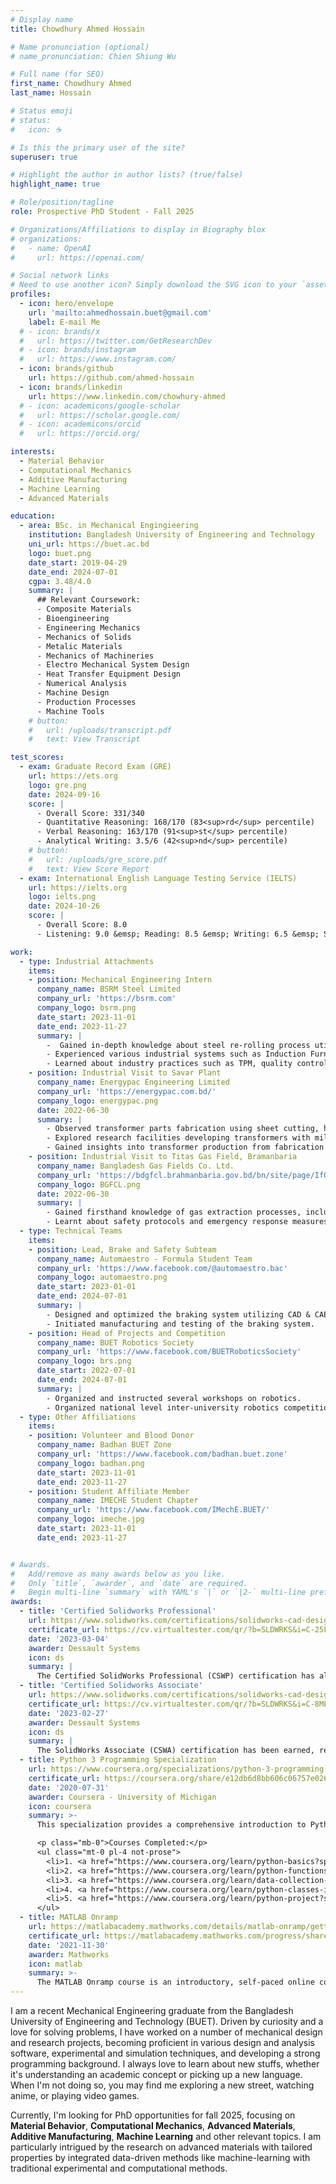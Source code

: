 ```yaml
---
# Display name
title: Chowdhury Ahmed Hossain

# Name pronunciation (optional)
# name_pronunciation: Chien Shiung Wu

# Full name (for SEO)
first_name: Chowdhury Ahmed
last_name: Hossain

# Status emoji
# status:
#   icon: ☕️

# Is this the primary user of the site?
superuser: true

# Highlight the author in author lists? (true/false)
highlight_name: true

# Role/position/tagline
role: Prospective PhD Student - Fall 2025

# Organizations/Affiliations to display in Biography blox
# organizations:
#   - name: OpenAI
#     url: https://openai.com/

# Social network links
# Need to use another icon? Simply download the SVG icon to your `assets/media/icons/` folder.
profiles:
  - icon: hero/envelope
    url: 'mailto:ahmedhossain.buet@gmail.com'
    label: E-mail Me
  # - icon: brands/x
  #   url: https://twitter.com/GetResearchDev
  # - icon: brands/instagram
  #   url: https://www.instagram.com/
  - icon: brands/github
    url: https://github.com/ahmed-hossain
  - icon: brands/linkedin
    url: https://www.linkedin.com/chowhury-ahmed
  # - icon: academicons/google-scholar
  #   url: https://scholar.google.com/
  # - icon: academicons/orcid
  #   url: https://orcid.org/

interests:
  - Material Behavior
  - Computational Mechanics
  - Additive Manufacturing
  - Machine Learning
  - Advanced Materials

education:
  - area: BSc. in Mechanical Engingieering
    institution: Bangladesh University of Engineering and Technology
    uni_url: https://buet.ac.bd
    logo: buet.png
    date_start: 2019-04-29
    date_end: 2024-07-01
    cgpa: 3.48/4.0
    summary: |
      ## Relevant Coursework:
      - Composite Materials
      - Bioengineering
      - Engineering Mechanics
      - Mechanics of Solids
      - Metalic Materials
      - Mechanics of Machineries
      - Electro Mechanical System Design
      - Heat Transfer Equipment Design
      - Numerical Analysis
      - Machine Design
      - Production Processes
      - Machine Tools
    # button:
    #   url: /uploads/transcript.pdf
    #   text: View Transcript

test_scores:
  - exam: Graduate Record Exam (GRE)
    url: https://ets.org
    logo: gre.png
    date: 2024-09-16
    score: |
      - Overall Score: 331/340
      - Quantitative Reasoning: 168/170 (83<sup>rd</sup> percentile)
      - Verbal Reasoning: 163/170 (91<sup>st</sup> percentile)
      - Analytical Writing: 3.5/6 (42<sup>nd</sup> percentile)
    # button:
    #   url: /uploads/gre_score.pdf
    #   text: View Score Report
  - exam: International English Language Testing Service (IELTS)
    url: https://ielts.org
    logo: ielts.png
    date: 2024-10-26
    score: |
      - Overall Score: 8.0
      - Listening: 9.0 &emsp; Reading: 8.5 &emsp; Writing: 6.5 &emsp; Speaking: 7.0

work:
  - type: Industrial Attachments
    items:
    - position: Mechanical Engineering Intern
      company_name: BSRM Steel Limited
      company_url: 'https://bsrm.com'
      company_logo: bsrm.png
      date_start: 2023-11-01 
      date_end: 2023-11-27
      summary: |
        -  Gained in-depth knowledge about steel re-rolling process utilizing cutting edge technologies.
        - Experienced various industrial systems such as Induction Furnace, WTP, overhead cranes, and power supply.
        - Learned about industry practices such as TPM, quality control, and inventory management.
    - position: Industrial Visit to Savar Plant
      company_name: Energypac Engineering Limited
      company_url: 'https://energypac.com.bd/'
      company_logo: energypac.png
      date: 2022-06-30
      summary: |
        - Observed transformer parts fabrication using sheet cutting, hydraulic bending, CNC gas cutting, and welding.
        - Explored research facilities developing transformers with milling, lathe machines, resin casting, and 3D printing.
        - Gained insights into transformer production from fabrication to assembly and testing.
    - position: Industrial Visit to Titas Gas Field, Bramanbaria
      company_name: Bangladesh Gas Fields Co. Ltd.
      company_url: 'https://bdgfcl.brahmanbaria.gov.bd/bn/site/page/IfQy-%E0%A6%A4%E0%A6%BF%E0%A6%A4%E0%A6%BE%E0%A6%B8-%E0%A6%97%E0%A7%8D%E0%A6%AF%E0%A6%BE%E0%A6%B8-%E0%A6%AB%E0%A6%BF%E0%A6%B2%E0%A7%8D%E0%A6%A1'
      company_logo: BGFCL.png
      date: 2022-06-30
      summary: |
        - Gained firsthand knowledge of gas extraction processes, including drilling techniques and equipment used in the field.
        - Learnt about safety protocols and emergency response measures essential for working in hazardous environments
  - type: Technical Teams
    items:
    - position: Lead, Brake and Safety Subteam
      company_name: Automaestro - Formula Student Team
      company_url: 'https://www.facebook.com/@automaestro.bac'
      company_logo: automaestro.png
      date_start: 2023-01-01 
      date_end: 2024-07-01
      summary: |
        - Designed and optimized the braking system utilizing CAD & CAE.
        - Initiated manufacturing and testing of the braking system.
    - position: Head of Projects and Competition
      company_name: BUET Robotics Society
      company_url: 'https://www.facebook.com/BUETRoboticsSociety'
      company_logo: brs.png
      date_start: 2022-07-01 
      date_end: 2024-07-01
      summary: |
        - Organized and instructed several workshops on robotics.
        - Organized national level inter-university robotics competitions including Robo Carnival 2023 and 2024
  - type: Other Affiliations
    items:
    - position: Volunteer and Blood Donor
      company_name: Badhan BUET Zone
      company_url: 'https://www.facebook.com/badhan.buet.zone'
      company_logo: badhan.png
      date_start: 2023-11-01 
      date_end: 2023-11-27
    - position: Student Affiliate Member
      company_name: IMECHE Student Chapter
      company_url: 'https://www.facebook.com/IMechE.BUET/'
      company_logo: imeche.jpg
      date_start: 2023-11-01 
      date_end: 2023-11-27


# Awards.
#   Add/remove as many awards below as you like.
#   Only `title`, `awarder`, and `date` are required.
#   Begin multi-line `summary` with YAML's `|` or `|2-` multi-line prefix and indent 2 spaces below.
awards:
  - title: 'Certified Solidworks Professional'
    url: https://www.solidworks.com/certifications/solidworks-cad-design-professional
    certificate_url: https://cv.virtualtester.com/qr/?b=SLDWRKS&i=C-25FLHUVCGZ
    date: '2023-03-04'
    awarder: Dessault Systems
    icon: ds
    summary: |
      The Certified SolidWorks Professional (CSWP) certification has also been obtained, recognizing the ability to apply SolidWorks in solving more complex engineering and design challenges. Advanced skills, such as part and assembly design, detailed drawing creation, and the use of specialized tools for simulations and other advanced features, were covered in the CSWP exam. This certification affirms the capability to efficiently work with SolidWorks in professional environments requiring more intricate design and analysis tasks.
  - title: 'Certified Solidworks Associate'
    url: https://www.solidworks.com/certifications/solidworks-cad-design-associate
    certificate_url: https://cv.virtualtester.com/qr/?b=SLDWRKS&i=C-8ML4WNRVSD
    date: '2023-02-27'
    awarder: Dessault Systems
    icon: ds
    summary: |
      The SolidWorks Associate (CSWA) certification has been earned, reflecting proficiency in using SolidWorks for essential 3D CAD tasks. This certification demonstrates the ability to handle part modeling, assembly creation, and basic drawing generation. The CSWA exam tested the understanding of SolidWorks’ core functionality, ensuring a strong foundation in applying the software for entry-level CAD design work.
  - title: Python 3 Programming Specialization
    url: https://www.coursera.org/specializations/python-3-programming
    certificate_url: https://coursera.org/share/e12db6d8bb606c06757e026a1ced20e6
    date: '2020-07-31'
    awarder: Coursera - University of Michigan 
    icon: coursera
    summary: >-
      This specialization provides a comprehensive introduction to Python 3 programming, covering fundamental concepts such as variables, conditionals, and loops, while progressing to intermediate topics like keyword parameters, list comprehensions, lambda expressions, and class inheritance. The course emphasizes hands-on practice and equips learners with strategies for reasoning about program execution, enabling effective debugging. By the end of the specialization, participants will be capable of writing programs that interact with Internet APIs to retrieve and process data, as well as independently learning new modules and APIs by referring to documentation. This foundation sets the stage for becoming a proficient and self-sufficient Python programmer.

      <p class="mb-0">Courses Completed:</p>
      <ul class="mt-0 pl-4 not-prose">
        <li>1. <a href="https://www.coursera.org/learn/python-basics?specialization=python-3-programming" target="_blank">Python Basics</a></li>
        <li>2. <a href="https://www.coursera.org/learn/python-functions-files-dictionaries?specialization=python-3-programming" target="_blank">Python Functions, Files, and Dictionaries</a></li>
        <li>3. <a href="https://www.coursera.org/learn/data-collection-processing-python?specialization=python-3-programming" target="_blank">Data Collection and Processing with Python</a></li>
        <li>4. <a href="https://www.coursera.org/learn/python-classes-inheritance?specialization=python-3-programming" target="_blank">Python Classes and Inheritance</a></li>
        <li>5. <a href="https://www.coursera.org/learn/python-project?specialization=python-3-programming" target="_blank">Python Project: Software Engineering and Image Manipulation</a></li>
      </ul>
  - title: MATLAB Onramp
    url: https://matlabacademy.mathworks.com/details/matlab-onramp/gettingstarted
    certificate_url: https://matlabacademy.mathworks.com/progress/share/certificate.html?id=81c90e2b-2569-4c9b-a0ab-4d26e57862cf&
    date: '2021-11-30'
    awarder: Mathworks 
    icon: matlab
    summary: >-
      The MATLAB Onramp course is an introductory, self-paced online course designed to teach the fundamentals of MATLAB programming. It covers key topics such as working with variables, arrays, and functions, as well as basic data visualization techniques. The course offers interactive exercises and real-world examples to help learners develop practical skills in using MATLAB for numerical computing and problem-solving. By the end of the course, participants will be able to write simple scripts and functions to perform data analysis and visualization tasks.
---
```


I am a recent Mechanical Engineering graduate from the Bangladesh University of Engineering and Technology (BUET). Driven by curiosity and a love for solving problems, I have worked on a number of mechanical design and research projects, becoming proficient in various design and analysis software, experimental and simulation techniques, and developing a strong programming background. I always love to learn about new stuffs, whether it's understanding an academic concept or picking up a new language. When I'm not doing so, you may find me exploring a new street, watching anime, or playing video games.

Currently, I'm looking for PhD opportunities for fall 2025, focusing on **Material Behavior**, **Computational Mechanics**, **Advanced Materials**, **Additive Manufacturing**, **Machine Learning** and other relevant topics. I am particularly intrigued by the research on advanced materials with tailored properties by integrated data-driven methods like machine-learning with traditional experimental and computational methods.
